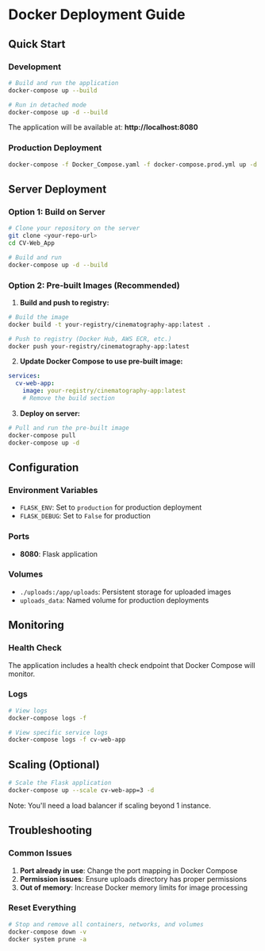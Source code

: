 # Docker Deployment Guide

## Quick Start

### Development
```bash
# Build and run the application
docker-compose up --build

# Run in detached mode
docker-compose up -d --build
```

The application will be available at: **http://localhost:8080**

### Production Deployment

```bash
docker-compose -f Docker_Compose.yaml -f docker-compose.prod.yml up -d --build
```

## Server Deployment

### Option 1: Build on Server
```bash
# Clone your repository on the server
git clone <your-repo-url>
cd CV-Web_App

# Build and run
docker-compose up -d --build
```

### Option 2: Pre-built Images (Recommended)

1. **Build and push to registry:**
```bash
# Build the image
docker build -t your-registry/cinematography-app:latest .

# Push to registry (Docker Hub, AWS ECR, etc.)
docker push your-registry/cinematography-app:latest
```

2. **Update Docker Compose to use pre-built image:**
```yaml
services:
  cv-web-app:
    image: your-registry/cinematography-app:latest
    # Remove the build section
```

3. **Deploy on server:**
```bash
# Pull and run the pre-built image
docker-compose pull
docker-compose up -d
```

## Configuration

### Environment Variables
- `FLASK_ENV`: Set to `production` for production deployment
- `FLASK_DEBUG`: Set to `False` for production

### Ports
- **8080**: Flask application

### Volumes
- `./uploads:/app/uploads`: Persistent storage for uploaded images
- `uploads_data`: Named volume for production deployments

## Monitoring

### Health Check
The application includes a health check endpoint that Docker Compose will monitor.

### Logs
```bash
# View logs
docker-compose logs -f

# View specific service logs
docker-compose logs -f cv-web-app
```

## Scaling (Optional)

```bash
# Scale the Flask application
docker-compose up --scale cv-web-app=3 -d
```

Note: You'll need a load balancer if scaling beyond 1 instance.

## Troubleshooting

### Common Issues
1. **Port already in use**: Change the port mapping in Docker Compose
2. **Permission issues**: Ensure uploads directory has proper permissions
3. **Out of memory**: Increase Docker memory limits for image processing

### Reset Everything
```bash
# Stop and remove all containers, networks, and volumes
docker-compose down -v
docker system prune -a
```